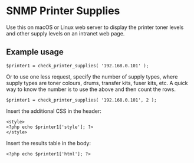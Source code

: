 # SNMP Printer Supplies
Use this on macOS or Linux web server to display the printer toner levels and other supply levels on an intranet web page.

## Example usage
```
$printer1 = check_printer_supplies( '192.168.0.101' );
```
Or to use one less request, specify the number of supply types, where supply types are toner colours, drums, transfer kits, fuser kits, etc. A quick way to know the number is to use the above and then count the rows.
```
$printer1 = check_printer_supplies( '192.168.0.101', 2 );
```
Insert the additional CSS in the header:
```
<style>
<?php echo $printer1['style']; ?>
</style>
```
Insert the results table in the body:
```
<?php echo $printer1['html']; ?>
```
